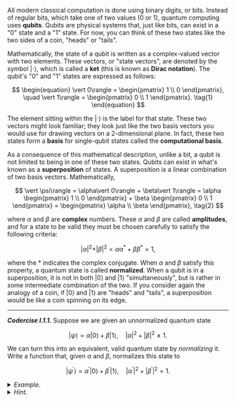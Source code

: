 All modern classical computation is done using binary digits, or bits. Instead
of regular bits, which take one of two values (0 or 1), quantum computing uses
**qubits**. Qubits are physical systems that,
just like bits, can exist in a "0" state and a "1" state. For now, you can think
of these two states like the two sides of a coin, "heads" or "tails".

Mathematically, the state of a qubit is written as a complex-valued vector with
two elements. These vectors, or "state vectors", are denoted by the symbol
$\vert \cdot \rangle$, which is called a **ket** (this is known as **Dirac
notation**). The qubit's "0" and "1" states are expressed as follows:

$$
\begin{equation}
\vert 0\rangle = \begin{pmatrix} 1 \\ 0 \end{pmatrix}, \quad \vert 1\rangle = \begin{pmatrix} 0 \\ 1 \end{pmatrix}. \tag{1}
\end{equation}
$$

The element sitting within the $\vert \cdot \rangle$ is the label for that
state. These two vectors might look familiar; they look just like the two
basis vectors you would use for drawing vectors on a 2-dimensional plane. In
fact, these two states form a **basis** for single-qubit states called
the **computational basis**. 

As a consequence of this mathematical description, unlike a bit, a qubit is not
limited to being in one of these two states. Qubits can exist in what's known as a
**superposition** of states. A superposition is a linear combination of two
basis vectors.  Mathematically,

$$
\vert \psi\rangle = \alpha\vert 0\rangle + \beta\vert 1\rangle = \alpha \begin{pmatrix} 1 \\ 0 \end{pmatrix} + \beta \begin{pmatrix} 0 \\ 1 \end{pmatrix} = \begin{pmatrix} \alpha \\ \beta \end{pmatrix}, \tag{2}
$$

where $\alpha$ and $\beta$ are **complex** numbers. These $\alpha$ and $\beta$
are called **amplitudes**, and for a state to be valid they must be chosen carefully
to satisfy the following criteria:

$$
\begin{equation}
\vert \alpha\vert ^2 + \vert \beta\vert ^2 = \alpha \alpha^* + \beta \beta^* = 1, \tag{3}
\end{equation}
$$

where the * indicates the complex conjugate. When $\alpha$ and $\beta$ satisfy
this property, a quantum state is called **normalized**. When a qubit is in a
superposition, it is not in both $\vert 0 \rangle$ and $\vert 1 \rangle$
"simultaneously", but is rather in some intermediate combination of the two. If
you consider again the analogy of a coin, if $\vert 0 \rangle$ and $\vert 1
\rangle$ are "heads" and "tails", a superposition would be like a coin spinning
on its edge.

---

***Codercise I.1.1.*** Suppose we are given an unnormalized quantum state

$$
\vert \psi \rangle = \alpha \vert 0 \rangle + \beta \vert 1 \rangle, \quad |\alpha|^2 + |\beta|^2 \neq 1.
$$

We can turn this into an equivalent, valid quantum state by *normalizing* it. Write a
function that, given $\alpha$ and $\beta$, normalizes this state to

$$
\vert \psi^\prime \rangle = \alpha^\prime  \vert 0 \rangle + \beta^\prime \vert 1 \rangle, \quad |\alpha^\prime|^2 + |\beta^\prime|^2 = 1.
$$

<details>
  <summary><i>Example.</i></summary>

  Suppose we are given the inputs

  <pre>
  alpha = 2.0 + 1.0j
  beta = -0.3 + 0.4j </pre>

  Your function should return the vector

  <pre>
  np.array([ 0.87287156+0.43643578j, -0.13093073+0.17457431j]) </pre>

  which represents the qubit state

  $$
  \begin{equation}
      \vert \psi \rangle =  (0.87287156+0.43643578i) \vert 0 \rangle + (-0.13093073+0.17457431i) \vert 1 \rangle.
  \end{equation}
  $$

</details>

<details>
  <summary><i>Hint.</i></summary>

What we must do here is essentially *rescale* the coefficients of the state
vector such that it has unit length. Consider how you would do so for a
real-valued vector; then determine how to manipulate the amplitudes in the
complex case.

</details>


